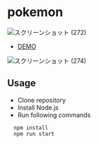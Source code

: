 # pokemon

![スクリーンショット (272)](https://user-images.githubusercontent.com/47776346/82729494-fc988100-9d32-11ea-9612-8ae8bf708465.png)

* <a href="https://hisamikurita.github.io/pokemon/eevee/dist/">DEMO</a>

![スクリーンショット (274)](https://user-images.githubusercontent.com/47776346/82734949-22388100-9d59-11ea-89ac-d5299138f719.png)

## Usage
* Clone repository<br>
* Install Node.js<br>
* Run following commands<br>
```
  npm install  
  npm run start  
```
